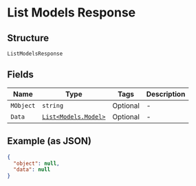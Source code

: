 
# List Models Response

## Structure

`ListModelsResponse`

## Fields

| Name | Type | Tags | Description |
|  --- | --- | --- | --- |
| `MObject` | `string` | Optional | - |
| `Data` | [`List<Models.Model>`](../../doc/models/model.md) | Optional | - |

## Example (as JSON)

```json
{
  "object": null,
  "data": null
}
```

